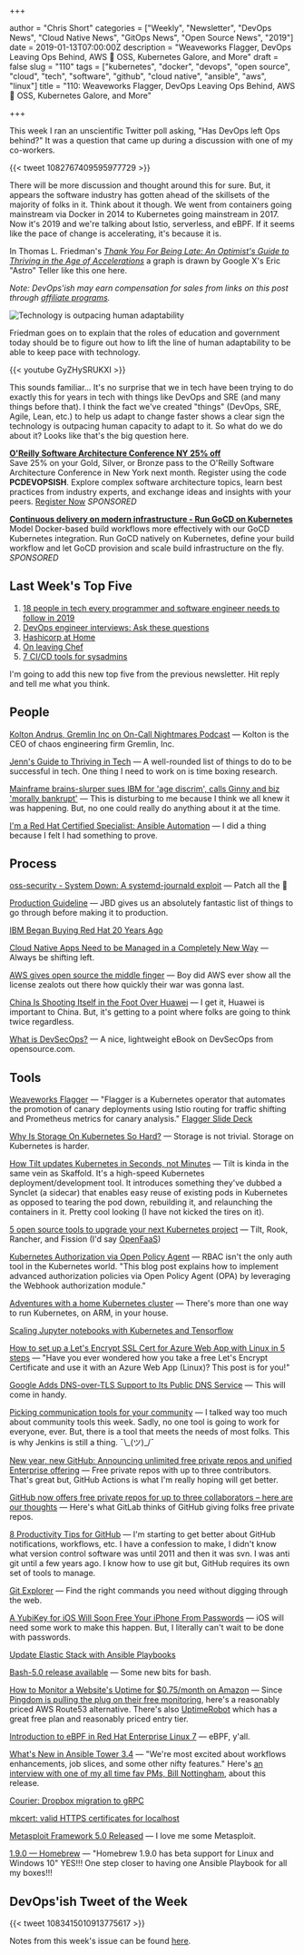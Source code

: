 +++

author = "Chris Short"
categories = ["Weekly", "Newsletter", "DevOps News", "Cloud Native News", "GitOps News", "Open Source News", "2019"]
date = 2019-01-13T07:00:00Z
description = "Weaveworks Flagger, DevOps Leaving Ops Behind, AWS 🖕 OSS, Kubernetes Galore, and More"
draft = false
slug = "110"
tags = ["kubernetes", "docker", "devops", "open source", "cloud", "tech", "software", "github", "cloud native", "ansible", "aws", "linux"]
title = "110: Weaveworks Flagger, DevOps Leaving Ops Behind, AWS 🖕 OSS, Kubernetes Galore, and More"

+++

This week I ran an unscientific Twitter poll asking, "Has DevOps left Ops behind?" It was a question that came up during a discussion with one of my  co-workers.

{{< tweet 1082767409595977729 >}}

There will be more discussion and thought around this for sure. But, it appears the software industry has gotten ahead of the skillsets of the majority of folks in it. Think about it though. We went from containers going mainstream via Docker in 2014 to Kubernetes going mainstream in 2017. Now it's 2019 and we're talking about Istio, serverless, and eBPF. If it seems like the pace of change is accelerating, it's because it is.

In Thomas L. Friedman's [*Thank You For Being Late: An Optimist's Guide to Thriving in the Age of Accelerations*](https://amzn.to/2SSD4mr) a graph is drawn by Google X's Eric "Astro" Teller like this one here.

*Note: DevOps'ish may earn compensation for sales from links on this post through [affiliate programs](/terms/).*

![Technology is outpacing human adaptability](https://shortcdn.com/file/devopsish/Thank_You_graph_04a.9_fmt.jpg)

Friedman goes on to explain that the roles of education and government today should be to figure out how to lift the line of human adaptability to be able to keep pace with technology.

{{< youtube GyZHySRUKXI >}}

This sounds familiar... It's no surprise that we in tech have been trying to do exactly this for years in tech with things like DevOps and SRE (and many things before that). I think the fact we've created "things" (DevOps, SRE, Agile, Lean, etc.) to help us adapt to change faster shows a clear sign the technology is outpacing human capacity to adapt to it. So what do we do about it? Looks like that's the big question here.

[**O'Reilly Software Architecture Conference NY 25% off**](http://www.oreilly.com/pub/cpc/187994)  
Save 25% on your Gold, Silver, or Bronze pass to the O'Reilly Software Architecture Conference in New York next month. Register using the code **PCDEVOPSISH**. Explore complex software architecture topics, learn best practices from industry experts, and exchange ideas and insights with your peers. [Register Now](http://www.oreilly.com/pub/cpc/187994) *SPONSORED*

[**Continuous delivery on modern infrastructure - Run GoCD on Kubernetes**](https://www.gocd.org/kubernetes)  
Model Docker-based build workflows more effectively with our GoCD Kubernetes integration. Run GoCD natively on Kubernetes, define your build workflow and let GoCD provision and scale build infrastructure on the fly. *SPONSORED*

## Last Week's Top Five

1. [18 people in tech every programmer and software engineer needs to follow in 2019](https://hub.packtpub.com/18-people-in-tech-every-programmer-and-software-engineer-needs-to-follow-in-2019/)
2. [DevOps engineer interviews: Ask these questions](https://enterprisersproject.com/article/2018/12/hiring-devops-engineer-ask-these-questions)
3. [Hashicorp at Home](https://www.mockingbirdconsulting.co.uk/blog/2019-01-05-hashicorp-at-home/)
4. [On leaving Chef](https://www.juliandunn.net/2019/01/04/on-leaving-chef/)
5. [7 CI/CD tools for sysadmins](https://opensource.com/article/18/12/cicd-tools-sysadmins)

I'm going to add this new top five from the previous newsletter. Hit reply and tell me what you think.

## People

[Kolton Andrus, Gremlin Inc on On-Call Nightmares Podcast](https://www.podomatic.com/podcasts/oncallnightmares/episodes/2019-01-10T07_28_49-08_00) — Kolton is the CEO of chaos engineering firm Gremlin, Inc.

[Jenn's Guide to Thriving in Tech](https://dev.to/geekgalgroks/jenns-guide-to-thriving-in-tech-4k91) — A well-rounded list of things to do to be successful in tech. One thing I need to work on is time boxing research.

[Mainframe brains-slurper sues IBM for 'age discrim', calls Ginny and biz 'morally bankrupt'](https://www.theregister.co.uk/2019/01/07/ibm_age_discrimination_lawsuit/) — This is disturbing to me because I think we all knew it was happening. But, no one could really do anything about it at the time.

[I'm a Red Hat Certified Specialist: Ansible Automation](https://chrisshort.net/im-a-red-hat-certified-specialist-ansible-automation/) — I did a thing because I felt I had something to prove.

## Process

[oss-security - System Down: A systemd-journald exploit](https://www.openwall.com/lists/oss-security/2019/01/09/3) — Patch all the 🍑

[Production Guideline](https://medium.com/@rakyll/production-guideline-9d5d10c8f1e) — JBD gives us an absolutely fantastic list of things to go through before making it to production.

[IBM Began Buying Red Hat 20 Years Ago](https://www.linuxjournal.com/content/ibm-began-buying-red-hat-20-years-ago)

[Cloud Native Apps Need to be Managed in a Completely New Way](https://thenewstack.io/cloud-native-apps-need-to-be-managed-in-a-completely-new-way/) — Always be shifting left.

[AWS gives open source the middle finger](https://techcrunch.com/2019/01/09/aws-gives-open-source-the-middle-finger/) — Boy did AWS ever show all the license zealots out there how quickly their war was gonna last.

[China Is Shooting Itself in the Foot Over Huawei](https://foreignpolicy.com/2019/01/07/china-is-shooting-itself-in-the-foot-over-huawei/) — I get it, Huawei is important to China. But, it's getting to a point where folks are going to think twice regardless.

[What is DevSecOps?](https://opensource.com/article/19/1/what-devsecops) — A nice, lightweight eBook on DevSecOps from opensource.com.

## Tools

[Weaveworks Flagger](https://flagger.app/) — "Flagger is a Kubernetes operator that automates the promotion of canary deployments using Istio routing for traffic shifting and Prometheus metrics for canary analysis." [Flagger Slide Deck](https://www.slideshare.net/weaveworks/flagger-istio-progressive-delivery-operator)

[Why Is Storage On Kubernetes So Hard?](https://softwareengineeringdaily.com/2019/01/11/why-is-storage-on-kubernetes-is-so-hard/) — Storage is not trivial. Storage on Kubernetes is harder.

[How Tilt updates Kubernetes in Seconds, not Minutes](https://medium.com/windmill-engineering/how-tilt-updates-kubernetes-in-seconds-not-minutes-28ddffe2d79f) — Tilt is kinda in the same vein as Skaffold. It's a high-speed Kubernetes deployment/development tool. It introduces something they've dubbed a Synclet (a sidecar) that enables easy reuse of existing pods in Kubernetes as opposed to tearing the pod down, rebuilding it, and relaunching the containers in it. Pretty cool looking (I have not kicked the tires on it).

[5 open source tools to upgrade your next Kubernetes project](https://jaxenter.com/5-kubernetes-open-source-tools-154333.html) — Tilt, Rook, Rancher, and Fission (I'd say [OpenFaaS](https://www.openfaas.com/))

[Kubernetes Authorization via Open Policy Agent](https://itnext.io/kubernetes-authorization-via-open-policy-agent-a9455d9d5ceb) — RBAC isn't the only auth tool in the Kubernetes world. "This blog post explains how to implement advanced authorization policies via Open Policy Agent (OPA) by leveraging the Webhook authorization module."

[Adventures with a home Kubernetes cluster](https://blog.marshallbrekka.com/post/2019-01-05/home-kubernetes-cluster/) — There's more than one way to run Kubernetes, on ARM, in your house.

[Scaling Jupyter notebooks with Kubernetes and Tensorflow](https://learnk8s.io/blog/scaling-machine-learning-with-kubeflow-tensorflow)

[How to set up a Let's Encrypt SSL Cert for Azure Web App with Linux in 5 steps](https://jessicadeen.com/how-to-manually-setup-a-lets-encrypt-ssl-cert-for-azure-web-app-with-linux/) — "Have you ever wondered how you take a free Let's Encrypt Certificate and use it with an Azure Web App (Linux)? This post is for you!"

[Google Adds DNS-over-TLS Support to Its Public DNS Service](https://www.bleepingcomputer.com/news/google/google-adds-dns-over-tls-support-to-its-public-dns-service/) — This will come in handy.

[Picking communication tools for your community](https://funnelfiasco.com/blog/2019/01/07/picking-communication-tools-for-your-community/) — I talked way too much about community tools this week. Sadly, no one tool is going to work for everyone, ever. But, there is a tool that meets the needs of most folks. This is why Jenkins is still a thing. ¯\\\_(ツ)\_/¯

[New year, new GitHub: Announcing unlimited free private repos and unified Enterprise offering](https://blog.github.com/2019-01-07-new-year-new-github/) — Free private repos with up to three contributors. That's great but, GitHub Actions is what I'm really hoping will get better.

[GitHub now offers free private repos for up to three collaborators – here are our thoughts](https://about.gitlab.com/2019/01/07/github-offering-free-private-repos-for-up-to-three-collaborators/) — Here's what GitLab thinks of GitHub giving folks free private repos.

[8 Productivity Tips for GitHub](https://dev.to/_darrenburns/8-productivity-tips-for-github-44kn) — I'm starting to get better about GitHub notifications, workflows, etc. I have a confession to make, I didn't know what version control software was until 2011 and then it was svn. I was anti git until a few years ago. I know how to use git but, GitHub requires its own set of tools to manage.

[Git Explorer](https://gitexplorer.com/) — Find the right commands you need without digging through the web.

[A YubiKey for iOS Will Soon Free Your iPhone From Passwords](https://www.wired.com/story/yubikey-lightning-ios-authentication-passwords/) — iOS will need some work to make this happen. But, I literally can't wait to be done with passwords.

[Update Elastic Stack with Ansible Playbooks](https://www.toptal.com/ansible/update-elastic-stack-ansible-playbooks)

[Bash-5.0 release available](http://lists.gnu.org/archive/html/bug-bash/2019-01/msg00063.html) — Some new bits for bash.

[How to Monitor a Website's Uptime for $0.75/month on Amazon](https://danielmiessler.com/blog/how-to-monitor-a-website-for-0-75-month-on-amazon/) — Since [Pingdom is pulling the plug on their free monitoring](https://www.reddit.com/r/devops/comments/adjhmd/pingdom_discontinues_their_free_plan/), here's a reasonably priced AWS Route53 alternative. There's also [UptimeRobot](https://uptimerobot.com/) which has a great free plan and reasonably priced entry tier.

[Introduction to eBPF in Red Hat Enterprise Linux 7](https://www.redhat.com/en/blog/introduction-ebpf-red-hat-enterprise-linux-7) — eBPF, y'all.

[What's New in Ansible Tower 3.4](https://www.ansible.com/blog/whats-new-in-ansible-tower-3.4) — "We're most excited about workflows enhancements, job slices, and some other nifty features." Here's [an interview with one of my all time fav PMs, Bill Nottingham](https://devops.com/red-hat-adds-support-for-nested-workflows-to-ansible-automation-framework/), about this release.

[Courier: Dropbox migration to gRPC](https://blogs.dropbox.com/tech/2019/01/courier-dropbox-migration-to-grpc/)

[mkcert: valid HTTPS certificates for localhost](https://blog.filippo.io/mkcert-valid-https-certificates-for-localhost/)

[Metasploit Framework 5.0 Released](https://blog.rapid7.com/2019/01/10/metasploit-framework-5-0-released/) — I love me some Metasploit.

[1.9.0 — Homebrew](https://brew.sh/2019/01/09/homebrew-1.9.0/) — "Homebrew 1.9.0 has beta support for Linux and Windows 10" YES!!! One step closer to having one Ansible Playbook for all my boxes!!!

## DevOps'ish Tweet of the Week

{{< tweet 1083415010913775617 >}}

Notes from this week's issue can be found [here](./notes/).
